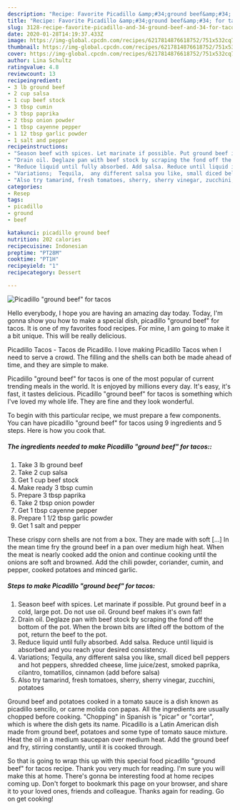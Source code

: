 ```yaml
---
description: "Recipe: Favorite Picadillo &amp;#34;ground beef&amp;#34; for tacos"
title: "Recipe: Favorite Picadillo &amp;#34;ground beef&amp;#34; for tacos"
slug: 3128-recipe-favorite-picadillo-and-34-ground-beef-and-34-for-tacos
date: 2020-01-28T14:19:37.433Z
image: https://img-global.cpcdn.com/recipes/6217814876618752/751x532cq70/picadillo-ground-beef-for-tacos-recipe-main-photo.jpg
thumbnail: https://img-global.cpcdn.com/recipes/6217814876618752/751x532cq70/picadillo-ground-beef-for-tacos-recipe-main-photo.jpg
cover: https://img-global.cpcdn.com/recipes/6217814876618752/751x532cq70/picadillo-ground-beef-for-tacos-recipe-main-photo.jpg
author: Lina Schultz
ratingvalue: 4.8
reviewcount: 13
recipeingredient:
- 3 lb ground beef
- 2 cup salsa
- 1 cup beef stock
- 3 tbsp cumin
- 3 tbsp paprika
- 2 tbsp onion powder
- 1 tbsp cayenne pepper
- 1 12 tbsp garlic powder
- 1 salt and pepper
recipeinstructions:
- "Season beef with spices. Let marinate if possible. Put ground beef in a cold, large pot. Do not use oil. Ground beef makes it&#39;s own fat!"
- "Drain oil. Deglaze pan with beef stock by scraping the fond off the bottom of the pot. When the brown bits are lifted off the bottom of the  pot, return the beef to the pot."
- "Reduce liquid until fully absorbed. Add salsa. Reduce until liquid is absorbed and you reach your desired consistency."
- "Variations;  Tequila,  any different salsa you like, small diced bell peppers and hot peppers,  shredded cheese, lime juice/zest, smoked paprika, cilantro, tomatillos, cinnamon (add before salsa)"
- "Also try tamarind, fresh tomatoes, sherry, sherry vinegar, zucchini,  potatoes"
categories:
- Resep
tags:
- picadillo
- ground
- beef

katakunci: picadillo ground beef
nutrition: 202 calories
recipecuisine: Indonesian
preptime: "PT28M"
cooktime: "PT1H"
recipeyield: "1"
recipecategory: Dessert

---
```



![Picadillo &#34;ground beef&#34; for tacos](https://img-global.cpcdn.com/recipes/6217814876618752/751x532cq70/picadillo-ground-beef-for-tacos-recipe-main-photo.jpg)

Hello everybody, I hope you are having an amazing day today. Today, I'm gonna show you how to make a special dish, picadillo &#34;ground beef&#34; for tacos. It is one of my favorites food recipes. For mine, I am going to make it a bit unique. This will be really delicious.

Picadillo Tacos - Tacos de Picadillo. I love making Picadillo Tacos when I need to serve a crowd. The filling and the shells can both be made ahead of time, and they are simple to make.

Picadillo &#34;ground beef&#34; for tacos is one of the most popular of current trending meals in the world. It is enjoyed by millions every day. It's easy, it's fast, it tastes delicious. Picadillo &#34;ground beef&#34; for tacos is something which I've loved my whole life. They are fine and they look wonderful.


To begin with this particular recipe, we must prepare a few components. You can have picadillo &#34;ground beef&#34; for tacos using 9 ingredients and 5 steps. Here is how you cook that.

##### The ingredients needed to make Picadillo &#34;ground beef&#34; for tacos::

1. Take 3 lb ground beef
1. Take 2 cup salsa
1. Get 1 cup beef stock
1. Make ready 3 tbsp cumin
1. Prepare 3 tbsp paprika
1. Take 2 tbsp onion powder
1. Get 1 tbsp cayenne pepper
1. Prepare 1 1/2 tbsp garlic powder
1. Get 1 salt and pepper


These crispy corn shells are not from a box. They are made with soft […] In the mean time fry the ground beef in a pan over medium high heat. When the meat is nearly cooked add the onion and continue cooking until the onions are soft and browned. Add the chili powder, coriander, cumin, and pepper, cooked potatoes and minced garlic. 

##### Steps to make Picadillo &#34;ground beef&#34; for tacos:

1. Season beef with spices. Let marinate if possible. Put ground beef in a cold, large pot. Do not use oil. Ground beef makes it&#39;s own fat!
1. Drain oil. Deglaze pan with beef stock by scraping the fond off the bottom of the pot. When the brown bits are lifted off the bottom of the  pot, return the beef to the pot.
1. Reduce liquid until fully absorbed. Add salsa. Reduce until liquid is absorbed and you reach your desired consistency.
1. Variations;  Tequila,  any different salsa you like, small diced bell peppers and hot peppers,  shredded cheese, lime juice/zest, smoked paprika, cilantro, tomatillos, cinnamon (add before salsa)
1. Also try tamarind, fresh tomatoes, sherry, sherry vinegar, zucchini,  potatoes


Ground beef and potatoes cooked in a tomato sauce is a dish known as picadillo sencillo, or carne molida con papas. All the ingredients are usually chopped before cooking. &#34;Chopping&#34; in Spanish is &#34;picar&#34; or &#34;cortar&#34;, which is where the dish gets its name. Picadillo is a Latin American dish made from ground beef, potatoes and some type of tomato sauce mixture. Heat the oil in a medium saucepan over medium heat. Add the ground beef and fry, stirring constantly, until it is cooked through. 

So that is going to wrap this up with this special food picadillo &#34;ground beef&#34; for tacos recipe. Thank you very much for reading. I'm sure you will make this at home. There's gonna be interesting food at home recipes coming up. Don't forget to bookmark this page on your browser, and share it to your loved ones, friends and colleague. Thanks again for reading. Go on get cooking!
